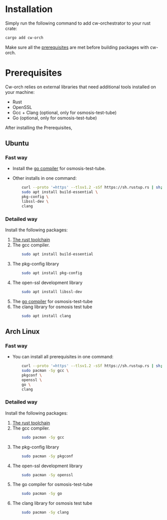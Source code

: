 
# Installation

Simply run the following command to add cw-orchestrator to your rust crate: 
```bash
cargo add cw-orch
```

Make sure all the [prerequisites](#prerequisites) are met before building packages with cw-orch.

# Prerequisites

Cw-orch relies on external libraries that need additional tools installed on your machine: 
- Rust
- OpenSSL
- Gcc + Clang (optional, only for osmosis-test-tube)
- Go (optional, only for osmosis-test-tube)

After installing the Prerequisites, 

## Ubuntu

### Fast way

  - Install the [go compiler](https://go.dev/doc/install) for osmosis-test-tube.

  - Other installs in one command: 
    ```bash
        curl --proto '=https' --tlsv1.2 -sSf https://sh.rustup.rs | sh; \
        sudo apt install build-essential \
        pkg-config \
        libssl-dev \
        clang
    ```

### Detailed way

Install the following packages: 

1. [The rust toolchain](https://www.rust-lang.org/tools/install)
2. The gcc compiler.
    ```bash
        sudo apt install build-essential
    ``` 
3. The pkg-config library 
    ```bash
        sudo apt install pkg-config
    ``` 
4. The open-ssl development library
    ```bash
        sudo apt install libssl-dev
    ``` 
5. The [go compiler](https://go.dev/doc/install) for osmosis-test-tube
6. The clang library for osmosis test tube
    ```bash
        sudo apt install clang
    ``` 

## Arch Linux

### Fast way

  - You can install all prerequisites in one command: 
    ```bash
        curl --proto '=https' --tlsv1.2 -sSf https://sh.rustup.rs | sh; \
        sudo pacman -Sy gcc \
        pkgconf \
        openssl \
        go \
        clang 
    ```


### Detailed way
Install the following packages: 
1. [The rust toolchain](https://www.rust-lang.org/tools/install)
2. The gcc compiler.
    ```bash
        sudo pacman -Sy gcc
    ``` 
3. The pkg-config library 
    ```bash
        sudo pacman -Sy pkgconf
    ``` 
4. The open-ssl development library
    ```bash
        sudo pacman -Sy openssl
    ``` 
5. The go compiler for osmosis-test-tube
    ```bash
        sudo pacman -Sy go
    ```
6. The clang library for osmosis test tube
    ```bash
        sudo pacman -Sy clang
    ``` 
